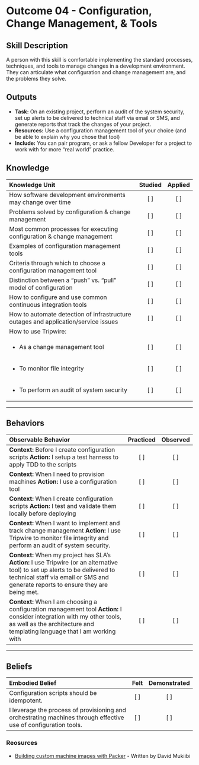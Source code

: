 # Outcome 04 - Configuration, Change Management, & Tools

Skill Description
-----------------
A person with this skill is comfortable implementing the standard processes, techniques, and tools to manage changes in a development environment. They can articulate what configuration and change management are, and the problems they solve.  

Outputs
-------
- **Task:** On an existing project, perform an audit of the system security, set up alerts to be delivered to technical staff via email or SMS, and generate reports that track the changes of your project.
- **Resources:** Use a configuration management tool of your choice (and be able to explain why you chose that tool) 
- **Include:**  You can pair program, or ask a fellow Developer for a project to work with for more “real world” practice. 

## **Knowledge**

| Knowledge Unit   |      Studied      | Applied |
|:-----------------|:-----------------:|:---------:|
| How software development environments may change over time | [ ] | [ ] |
| Problems solved by configuration & change management | [ ] | [ ] |
| Most common processes for executing configuration & change management | [ ] | [ ] |
| Examples of configuration management tools | [ ] | [ ] |
| Criteria through which to choose a configuration management tool | [ ] | [ ] |
| Distinction between a “push” vs. “pull” model of configuration | [ ] | [ ]  |
| How to configure and use common continuous integration tools | [ ] | [ ]  |
| How to automate detection of infrastructure outages and application/service issues  | [ ] | [ ]  |
| How to use Tripwire: | | | 
|<ul> <li> As a change management tool | [ ] | [ ]  |
|<ul> <li> To monitor file integrity| [ ] | [ ]  |
|<ul> <li> To perform an audit of system security | [ ] | [ ]  |


----------------


## **Behaviors**

| Observable Behavior   |      Practiced      | Observed |
|:----------------------|:------------------:|:--------:|
| **Context:** Before I create configuration scripts **Action:** I setup a test harness to apply TDD to the scripts | [ ] | [ ]  |
| **Context:** When I need to provision machines **Action:** I use a configuration tool | [ ] | [ ]  |
| **Context:** When I create configuration scripts **Action:** I test and validate them locally before deploying | [ ] | [ ] |
| **Context:** When I want to implement and track change management **Action:** I use Tripwire to monitor file integrity and perform an audit of system security. | [ ] | [ ]  |
| **Context:** When my project has SLA’s **Action:** I use Tripwire (or an alternative tool) to set up alerts to be delivered to technical staff via email or SMS and generate reports to ensure they are being met. | [ ] | [ ]  |
| **Context:** When I am choosing a configuration management tool **Action:** I consider integration with my other tools, as well as the architecture and templating language that I am working with | [ ] | [ ]  |

--------------


## **Beliefs**

| Embodied Belief   |      Felt          | Demonstrated |
|:------------------|:------------------:|:------------:|
| Configuration scripts should be idempotent. | [ ] | [ ] |
| I leverage the process of provisioning and orchestrating machines through effective use of configuration tools. | [ ] | [ ] |

### Reosurces
- [Building custom machine images with Packer](https://medium.com/the-andela-way/building-custom-machine-images-with-packer-a21c6d932bf6) - Written by David Mukiibi 																
